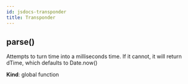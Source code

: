 ```yaml
---
id: jsdocs-transponder
title: Transponder
---
```

<a name="parse"></a>

## parse()
Attempts to turn time into a milliseconds time. If it cannot, it will
return dTime, which defaults to Date.now()

**Kind**: global function  
